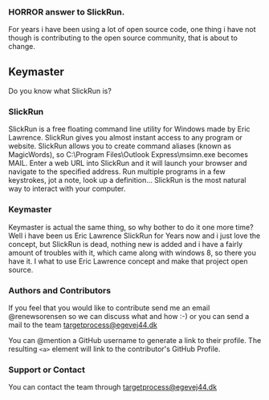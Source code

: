 ### HORROR answer to SlickRun.
For years i have been using a lot of open source code, one thing i have not though is contributing to the open source community, that is about to change.

## Keymaster
Do you know what SlickRun is?

### SlickRun 
SlickRun is a free floating command line utility for Windows made by Eric Lawrence. SlickRun gives you almost instant access to any program or website. SlickRun allows you to create command aliases (known as MagicWords), so C:\Program Files\Outlook Express\msimn.exe becomes MAIL. Enter a web URL into SlickRun and it will launch your browser and navigate to the specified address. Run multiple programs in a few keystrokes, jot a note, look up a definition... SlickRun is the most natural way to interact with your computer.

### Keymaster
Keymaster is actual the same thing, so why bother to do it one more time? Well i have been us Eric Lawrence SlickRun for Years now and i just love the concept, but SlickRun is dead, nothing new is added and i have a fairly amount of troubles with it, which came along with windows 8, so there you have it. I what to use Eric Lawrence concept and make that project open source.
 
### Authors and Contributors
If you feel that you would like to contribute send me an email @renewsorensen so we can discuss what and how :-) or you can send a mail to the team targetprocess@egevej44.dk


You can @mention a GitHub username to generate a link to their profile. The resulting `<a>` element will link to the contributor's GitHub Profile. 

### Support or Contact
You can contact the team through targetprocess@egevej44.dk
